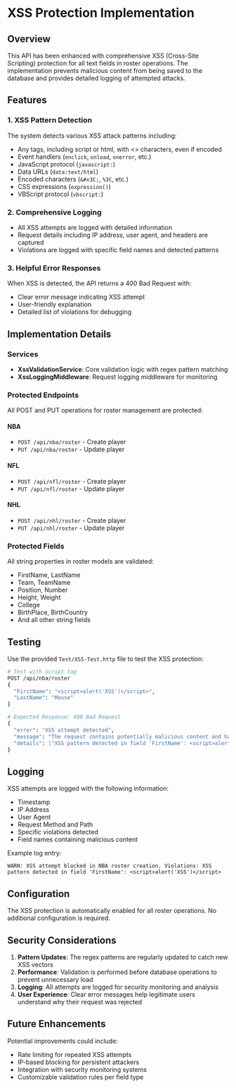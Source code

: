 # XSS Protection Implementation

## Overview

This API has been enhanced with comprehensive XSS (Cross-Site Scripting) protection for all text fields in roster operations. The implementation prevents malicious content from being saved to the database and provides detailed logging of attempted attacks.

## Features

### 1. XSS Pattern Detection
The system detects various XSS attack patterns including:
- Any tags, including script or html, with <> characters, even if encoded
- Event handlers (`onclick`, `onload`, `onerror`, etc.)
- JavaScript protocol (`javascript:`)
- Data URLs (`data:text/html`)
- Encoded characters (`&#x3C;`, `%3C`, etc.)
- CSS expressions (`expression()`)
- VBScript protocol (`vbscript:`)

### 2. Comprehensive Logging
- All XSS attempts are logged with detailed information
- Request details including IP address, user agent, and headers are captured
- Violations are logged with specific field names and detected patterns

### 3. Helpful Error Responses
When XSS is detected, the API returns a 400 Bad Request with:
- Clear error message indicating XSS attempt
- User-friendly explanation
- Detailed list of violations for debugging

## Implementation Details

### Services
- **XssValidationService**: Core validation logic with regex pattern matching
- **XssLoggingMiddleware**: Request logging middleware for monitoring

### Protected Endpoints
All POST and PUT operations for roster management are protected:

#### NBA
- `POST /api/nba/roster` - Create player
- `PUT /api/nba/roster` - Update player

#### NFL
- `POST /api/nfl/roster` - Create player
- `PUT /api/nfl/roster` - Update player

#### NHL
- `POST /api/nhl/roster` - Create player
- `PUT /api/nhl/roster` - Update player

### Protected Fields
All string properties in roster models are validated:
- FirstName, LastName
- Team, TeamName
- Position, Number
- Height, Weight
- College
- BirthPlace, BirthCountry
- And all other string fields

## Testing

Use the provided `Test/XSS-Test.http` file to test the XSS protection:

```bash
# Test with script tag
POST /api/nba/roster
{
  "FirstName": "<script>alert('XSS')</script>",
  "LastName": "Mouse"
}

# Expected Response: 400 Bad Request
{
  "error": "XSS attempt detected",
  "message": "The request contains potentially malicious content and has been blocked for security reasons.",
  "details": ["XSS pattern detected in field 'FirstName': <script>alert('XSS')</script>"]
}
```

## Logging

XSS attempts are logged with the following information:
- Timestamp
- IP Address
- User Agent
- Request Method and Path
- Specific violations detected
- Field names containing malicious content

Example log entry:
```
WARN: XSS attempt blocked in NBA roster creation. Violations: XSS pattern detected in field 'FirstName': <script>alert('XSS')</script>
```

## Configuration

The XSS protection is automatically enabled for all roster operations. No additional configuration is required.

## Security Considerations

1. **Pattern Updates**: The regex patterns are regularly updated to catch new XSS vectors
2. **Performance**: Validation is performed before database operations to prevent unnecessary load
3. **Logging**: All attempts are logged for security monitoring and analysis
4. **User Experience**: Clear error messages help legitimate users understand why their request was rejected

## Future Enhancements

Potential improvements could include:
- Rate limiting for repeated XSS attempts
- IP-based blocking for persistent attackers
- Integration with security monitoring systems
- Customizable validation rules per field type

